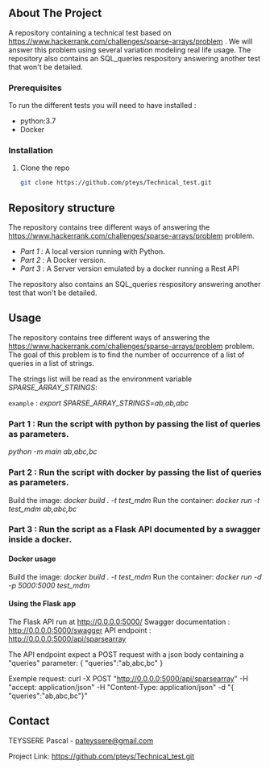 ## About The Project

A repository containing a technical test based on https://www.hackerrank.com/challenges/sparse-arrays/problem .
We will answer this problem using several variation modeling real life usage.
The repository also contains an SQL_queries respository answering another test that won't be detailed.

<!-- GETTING STARTED -->
### Prerequisites

To run the different tests you will need to have installed :
- python:3.7
- Docker

### Installation

1. Clone the repo
   ```sh
   git clone https://github.com/pteys/Technical_test.git
   ```

<!-- USAGE EXAMPLES -->
## Repository structure

The repository contains tree different ways of answering the https://www.hackerrank.com/challenges/sparse-arrays/problem problem.

- *Part 1 :* A local version running with Python.
- *Part 2 :* A Docker version.
- *Part 3 :* A Server version emulated by a docker running a Rest API

The repository also contains an SQL_queries respository answering another test that won't be detailed.

## Usage

The repository contains tree different ways of answering the https://www.hackerrank.com/challenges/sparse-arrays/problem problem.
The goal of this problem is to find the number of occurrence of a list of queries in a list of strings.

The strings list will be read as the environment variable *SPARSE_ARRAY_STRINGS*:

`example` : *export SPARSE_ARRAY_STRINGS=ab,ab,abc*

### Part 1 : Run the script with python by passing the list of queries as parameters.

 *python -m main ab,abc,bc*
 
### Part 2 : Run the script with docker by passing the list of queries as parameters.

Build the image: *docker build . -t test_mdm*
Run the container: *docker run -t test_mdm ab,abc,bc*

### Part 3 : Run the script as a Flask API documented by a swagger inside a docker.

#### Docker usage
Build the image: *docker build . -t test_mdm*
Run the container: *docker run -d -p 5000:5000 test_mdm*

#### Using the Flask app

The Flask API run at http://0.0.0.0:5000/
Swagger documentation : http://0.0.0.0:5000/swagger
API endpoint : http://0.0.0.0:5000/api/sparsearray

The API endpoint expect a POST request with a json body containing a "queries" parameter:
{
  "queries":"ab,abc,bc"
}

Exemple request:
curl -X POST "http://0.0.0.0:5000/api/sparsearray" -H  "accept: application/json" -H  "Content-Type: application/json" -d "{ \"queries\":\"ab,abc,bc\"}"


<!-- CONTACT -->
## Contact

TEYSSERE Pascal - pateyssere@gmail.com

Project Link: https://github.com/pteys/Technical_test.git
